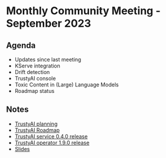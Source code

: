 # Monthly Community Meeting - September 2023

## Agenda

- Updates since last meeting
- KServe integration
- Drift detection
- TrustyAI console
- Toxic Content in (Large) Language Models
- Roadmap status

## Notes

- [TrustyAI planning](https://github.com/orgs/trustyai-explainability/projects/12)
- [TrustyAI Roadmap](https://github.com/orgs/trustyai-explainability/projects/10)
- [TrustyAI service 0.4.0 release](https://github.com/trustyai-explainability/trustyai-explainability/releases/tag/v0.4.0)
- [TrustyAI operator 1.9.0 release](https://github.com/trustyai-explainability/trustyai-service-operator/releases/tag/v1.9.0)
- [Slides](2023-09-slides.pdf)
